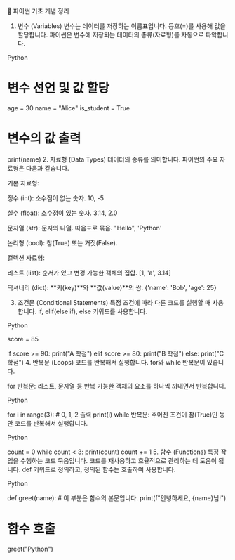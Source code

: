 🐍 파이썬 기초 개념 정리
1. 변수 (Variables)
변수는 데이터를 저장하는 이름표입니다. 등호(=)를 사용해 값을 할당합니다. 파이썬은 변수에 저장되는 데이터의 종류(자료형)를 자동으로 파악합니다.

Python

# 변수 선언 및 값 할당
age = 30
name = "Alice"
is_student = True

# 변수의 값 출력
print(name)
2. 자료형 (Data Types)
데이터의 종류를 의미합니다. 파이썬의 주요 자료형은 다음과 같습니다.

기본 자료형:

정수 (int): 소수점이 없는 숫자. 10, -5

실수 (float): 소수점이 있는 숫자. 3.14, 2.0

문자열 (str): 문자의 나열. 따옴표로 묶음. "Hello", 'Python'

논리형 (bool): 참(True) 또는 거짓(False).

컬렉션 자료형:

리스트 (list): 순서가 있고 변경 가능한 객체의 집합. [1, 'a', 3.14]

딕셔너리 (dict): **키(key)**와 **값(value)**의 쌍. {'name': 'Bob', 'age': 25}

3. 조건문 (Conditional Statements)
특정 조건에 따라 다른 코드를 실행할 때 사용합니다. if, elif(else if), else 키워드를 사용합니다.

Python

score = 85

if score >= 90:
    print("A 학점")
elif score >= 80:
    print("B 학점")
else:
    print("C 학점")
4. 반복문 (Loops)
코드를 반복해서 실행합니다. for와 while 반복문이 있습니다.

for 반복문: 리스트, 문자열 등 반복 가능한 객체의 요소를 하나씩 꺼내면서 반복합니다.

Python

for i in range(3):  # 0, 1, 2 출력
    print(i)
while 반복문: 주어진 조건이 참(True)인 동안 코드를 반복해서 실행합니다.

Python

count = 0
while count < 3:
    print(count)
    count += 1
5. 함수 (Functions)
특정 작업을 수행하는 코드 묶음입니다. 코드를 재사용하고 효율적으로 관리하는 데 도움이 됩니다. def 키워드로 정의하고, 정의된 함수는 호출하여 사용합니다.

Python

def greet(name):
    # 이 부분은 함수의 본문입니다.
    print(f"안녕하세요, {name}님!")

# 함수 호출
greet("Python")
